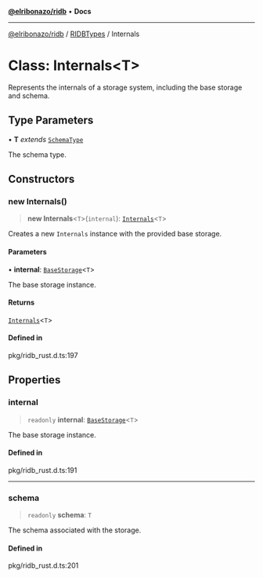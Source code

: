 [**@elribonazo/ridb**](../../../README.md) • **Docs**

***

[@elribonazo/ridb](../../../README.md) / [RIDBTypes](../README.md) / Internals

# Class: Internals\<T\>

Represents the internals of a storage system, including the base storage and schema.

## Type Parameters

• **T** *extends* [`SchemaType`](../type-aliases/SchemaType.md)

The schema type.

## Constructors

### new Internals()

> **new Internals**\<`T`\>(`internal`): [`Internals`](Internals.md)\<`T`\>

Creates a new `Internals` instance with the provided base storage.

#### Parameters

• **internal**: [`BaseStorage`](BaseStorage.md)\<`T`\>

The base storage instance.

#### Returns

[`Internals`](Internals.md)\<`T`\>

#### Defined in

pkg/ridb\_rust.d.ts:197

## Properties

### internal

> `readonly` **internal**: [`BaseStorage`](BaseStorage.md)\<`T`\>

The base storage instance.

#### Defined in

pkg/ridb\_rust.d.ts:191

***

### schema

> `readonly` **schema**: `T`

The schema associated with the storage.

#### Defined in

pkg/ridb\_rust.d.ts:201
